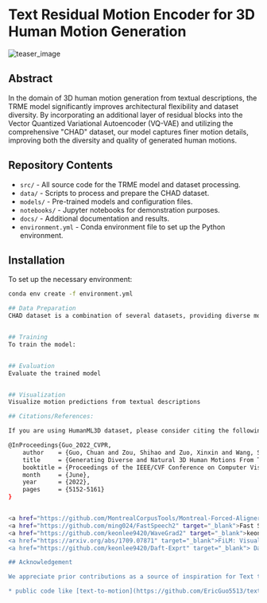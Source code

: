 # Text Residual Motion Encoder for 3D Human Motion Generation

![teaser_image](https://github.com/YoushanZhang/AiAI/blob/main/3D%20Human%20Motion/motions.png)

## Abstract
In the domain of 3D human motion generation from textual descriptions, the TRME model significantly improves architectural flexibility and dataset diversity. By incorporating an additional layer of residual blocks into the Vector Quantized Variational Autoencoder (VQ-VAE) and utilizing the comprehensive "CHAD" dataset, our model captures finer motion details, improving both the diversity and quality of generated human motions. 

## Repository Contents
- `src/` - All source code for the TRME model and dataset processing.
- `data/` - Scripts to process and prepare the CHAD dataset.
- `models/` - Pre-trained models and configuration files.
- `notebooks/` - Jupyter notebooks for demonstration purposes.
- `docs/` - Additional documentation and results.
- `environment.yml` - Conda environment file to set up the Python environment.

## Installation
To set up the necessary environment:

```bash
conda env create -f environment.yml

## Data Preparation
CHAD dataset is a combination of several datasets, providing diverse motion categories suitable for robust training:


## Training
To train the model:


## Evaluation
Evaluate the trained model


## Visualization
Visualize motion predictions from textual descriptions

## Citations/References:

If you are using HumanML3D dataset, please consider citing the following papers:

@InProceedings{Guo_2022_CVPR,
    author    = {Guo, Chuan and Zou, Shihao and Zuo, Xinxin and Wang, Sen and Ji, Wei and Li, Xingyu and Cheng, Li},
    title     = {Generating Diverse and Natural 3D Human Motions From Text},
    booktitle = {Proceedings of the IEEE/CVF Conference on Computer Vision and Pattern Recognition (CVPR)},
    month     = {June},
    year      = {2022},
    pages     = {5152-5161}
}


<a href="https://github.com/MontrealCorpusTools/Montreal-Forced-Aligner" target="_blank">Montreal Forced Aligner</a> <br/>
<a href="https://github.com/ming024/FastSpeech2" target="_blank">Fast Speech 2 </a> <br/>
<a href="https://github.com/keonlee9420/WaveGrad2" target="_blank">keonlee9420's WaveGrad2</a> for GaussianUpsampling<br/>
<a href="https://arxiv.org/abs/1709.07871" target="_blank">FiLM: Visual Reasoning with a General Conditioning Layer</a><br/>
<a href="https://github.com/keonlee9420/Daft-Exprt" target="_blank"> Daft-Exprt: Robust Prosody Transfer Across Speakers for Expressive Speech Synthesis</a><br/>

## Acknowledgement

We appreciate prior contributions as a source of inspiration for Text to 3D Human Motion Generation from :  

* public code like [text-to-motion](https://github.com/EricGuo5513/text-to-motion), [TM2T](https://github.com/EricGuo5513/TM2T), [MDM](https://github.com/GuyTevet/motion-diffusion-model).







